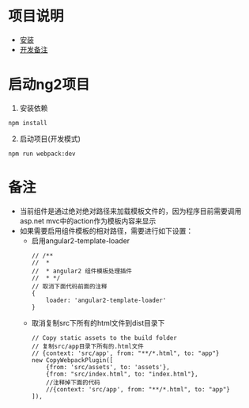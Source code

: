项目说明
====================

* [安装](#启动ng2项目)
* [开发备注](#备注)


# 启动ng2项目 #
1. 安装依赖
```
npm install 
```
2. 启动项目(开发模式)
```
npm run webpack:dev
```

# 备注 #
* 当前组件是通过绝对绝对路径来加载模板文件的，因为程序目前需要调用asp.net mvc中的action作为模板内容来显示
* 如果需要启用组件模板的相对路径，需要进行如下设置：
    + 启用angular2-template-loader
        ```
        // /**
        //  *
        //  * angular2 组件模板处理插件
        //  * */
        // 取消下面代码前面的注释
        {
            loader: 'angular2-template-loader'
        }
        ```
    + 取消复制src下所有的html文件到dist目录下
        ```
        // Copy static assets to the build folder
        // 复制src/app目录下所有的.html文件
        // {context: 'src/app', from: "**/*.html", to: "app"}
        new CopyWebpackPlugin([
            {from: 'src/assets', to: 'assets'},
            {from: "src/index.html", to: "index.html"},
            //注释掉下面的代码
            //{context: 'src/app', from: "**/*.html", to: "app"}
        ]),
        ```